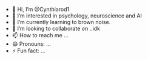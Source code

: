 - 👋 Hi, I’m @Cynthiarod1
- 👀 I’m interested in psychology, neuroscience and AI
- 🌱 I’m currently learning to brown noise. 
- 💞️ I’m looking to collaborate on ..idk
- 📫 How to reach me ... 
- 😄 Pronouns: ...
- ⚡ Fun fact: ...

<!---
Cynthiarod1/Cynthiarod1 is a ✨ special ✨ repository because its `README.md` (this file) appears on your GitHub profile.
You can click the Preview link to take a look at your changes.
--->
